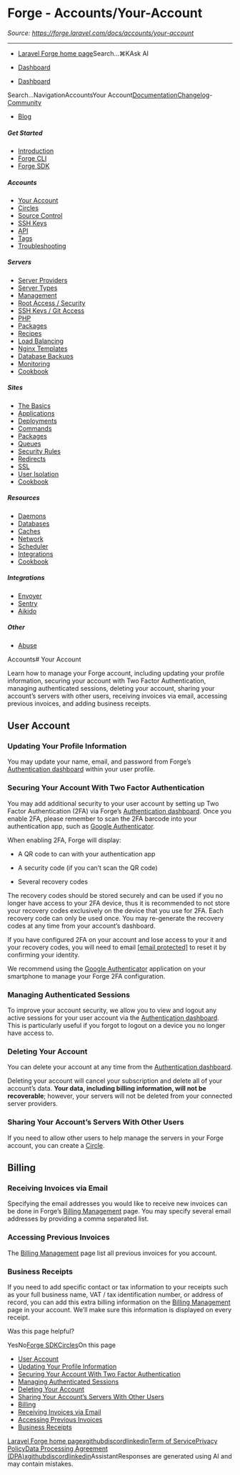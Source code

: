 # Forge - Accounts/Your-Account

*Source: https://forge.laravel.com/docs/accounts/your-account*

---

- [Laravel Forge home page](https://forge.laravel.com)Search...⌘KAsk AI

- [Dashboard](https://forge.laravel.com)
- [Dashboard](https://forge.laravel.com)

Search...NavigationAccountsYour Account[Documentation](/docs/introduction)[Changelog](/docs/changelog/changelog)- [Community](https://discord.com/invite/laravel)
- [Blog](https://blog.laravel.com/forge)
##### Get Started

- [Introduction](/docs/introduction)
- [Forge CLI](/docs/cli)
- [Forge SDK](/docs/sdk)

##### Accounts

- [Your Account](/docs/accounts/your-account)
- [Circles](/docs/accounts/circles)
- [Source Control](/docs/accounts/source-control)
- [SSH Keys](/docs/accounts/ssh)
- [API](/docs/accounts/api)
- [Tags](/docs/accounts/tags)
- [Troubleshooting](/docs/accounts/cookbook)

##### Servers

- [Server Providers](/docs/servers/providers)
- [Server Types](/docs/servers/types)
- [Management](/docs/servers/management)
- [Root Access / Security](/docs/servers/provisioning-process)
- [SSH Keys / Git Access](/docs/servers/ssh)
- [PHP](/docs/servers/php)
- [Packages](/docs/servers/packages)
- [Recipes](/docs/servers/recipes)
- [Load Balancing](/docs/servers/load-balancing)
- [Nginx Templates](/docs/servers/nginx-templates)
- [Database Backups](/docs/servers/backups)
- [Monitoring](/docs/servers/monitoring)
- [Cookbook](/docs/servers/cookbook)

##### Sites

- [The Basics](/docs/sites/the-basics)
- [Applications](/docs/sites/applications)
- [Deployments](/docs/sites/deployments)
- [Commands](/docs/sites/commands)
- [Packages](/docs/sites/packages)
- [Queues](/docs/sites/queues)
- [Security Rules](/docs/sites/security-rules)
- [Redirects](/docs/sites/redirects)
- [SSL](/docs/sites/ssl)
- [User Isolation](/docs/sites/user-isolation)
- [Cookbook](/docs/sites/cookbook)

##### Resources

- [Daemons](/docs/resources/daemons)
- [Databases](/docs/resources/databases)
- [Caches](/docs/resources/caches)
- [Network](/docs/resources/network)
- [Scheduler](/docs/resources/scheduler)
- [Integrations](/docs/resources/integrations)
- [Cookbook](/docs/resources/cookbook)

##### Integrations

- [Envoyer](/docs/integrations/envoyer)
- [Sentry](/docs/integrations/sentry)
- [Aikido](/docs/integrations/aikido)

##### Other

- [Abuse](/docs/abuse)

Accounts# Your Account

Learn how to manage your Forge account, including updating your profile information, securing your account with Two Factor Authentication, managing authenticated sessions, deleting your account, sharing your account’s servers with other users, receiving invoices via email, accessing previous invoices, and adding business receipts.

## [​](#user-account)User Account

### [​](#updating-your-profile-information)Updating Your Profile Information

You may update your name, email, and password from Forge’s [Authentication dashboard](https://forge.laravel.com/user-profile/authentication) within your user profile.

### [​](#securing-your-account-with-two-factor-authentication)Securing Your Account With Two Factor Authentication

You may add additional security to your user account by setting up Two Factor Authentication (2FA) via Forge’s [Authentication dashboard](https://forge.laravel.com/user-profile/authentication). Once you enable 2FA, please remember to scan the 2FA barcode into your authentication app, such as [Google Authenticator](https://support.google.com/accounts/answer/1066447).

When enabling 2FA, Forge will display:

- A QR code to can with your authentication app

- A security code (if you can’t scan the QR code)

- Several recovery codes

The recovery codes should be stored securely and can be used if you no longer have access to your 2FA device, thus it is recommended to not store your recovery codes exclusively on the device that you use for 2FA. Each recovery code can only be used once. You may re-generate the recovery codes at any time from your account’s dashboard.

If you have configured 2FA on your account and lose access to your it and your recovery codes, you will need to email [[email protected]](/cdn-cgi/l/email-protection#04626b76636144686576657261682a676b69) to reset it by confirming your identity.

We recommend using the [Google Authenticator](https://support.google.com/accounts/answer/1066447) application on your smartphone to manage your Forge 2FA configuration.

### [​](#managing-authenticated-sessions)Managing Authenticated Sessions

To improve your account security, we allow you to view and logout any active sessions for your user account via the [Authentication dashboard](https://forge.laravel.com/user-profile/authentication). This is particularly useful if you forgot to logout on a device you no longer have access to.

### [​](#deleting-your-account)Deleting Your Account

You can delete your account at any time from the [Authentication dashboard](https://forge.laravel.com/user-profile/authentication).

Deleting your account will cancel your subscription and delete all of your account’s data. **Your data, including billing information, will not be recoverable**; however, your servers will not be deleted from your connected server providers.

### [​](#sharing-your-account%E2%80%99s-servers-with-other-users)Sharing Your Account’s Servers With Other Users

If you need to allow other users to help manage the servers in your Forge account, you can create a [Circle](/docs/accounts/circles).

## [​](#billing)Billing

### [​](#receiving-invoices-via-email)Receiving Invoices via Email

Specifying the email addresses you would like to receive new invoices can be done in Forge’s [Billing Management](https://forge.laravel.com/billing) page. You may specify several email addresses by providing a comma separated list.

### [​](#accessing-previous-invoices)Accessing Previous Invoices

The [Billing Management](https://forge.laravel.com/billing) page list all previous invoices for you account.

### [​](#business-receipts)Business Receipts

If you need to add specific contact or tax information to your receipts such as your full business name, VAT / tax identification number, or address of record, you can add this extra billing information on the [Billing Management](https://forge.laravel.com/billing) page in your account. We’ll make sure this information is displayed on every receipt.

Was this page helpful?

YesNo[Forge SDK](/docs/sdk)[Circles](/docs/accounts/circles)On this page
- [User Account](#user-account)
- [Updating Your Profile Information](#updating-your-profile-information)
- [Securing Your Account With Two Factor Authentication](#securing-your-account-with-two-factor-authentication)
- [Managing Authenticated Sessions](#managing-authenticated-sessions)
- [Deleting Your Account](#deleting-your-account)
- [Sharing Your Account’s Servers With Other Users](#sharing-your-account%E2%80%99s-servers-with-other-users)
- [Billing](#billing)
- [Receiving Invoices via Email](#receiving-invoices-via-email)
- [Accessing Previous Invoices](#accessing-previous-invoices)
- [Business Receipts](#business-receipts)

[Laravel Forge home page](https://forge.laravel.com)[x](https://x.com/laravelphp)[github](https://github.com/laravel)[discord](https://discord.com/invite/laravel)[linkedin](https://linkedin.com/company/laravel)[Term of Service](https://forge.laravel.com/terms-of-service)[Privacy Policy](https://forge.laravel.com/privacy-policy)[Data Processing Agreement (DPA)](https://forge.laravel.com/data-processing-agreement)[x](https://x.com/laravelphp)[github](https://github.com/laravel)[discord](https://discord.com/invite/laravel)[linkedin](https://linkedin.com/company/laravel)AssistantResponses are generated using AI and may contain mistakes.
